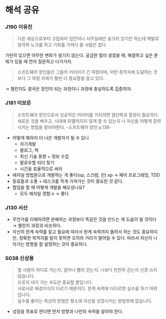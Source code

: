 # 해석 공유
### J190 이유진

> 다른 세상으로부터 고립되어 집안이나 사무실에만 웅크려 있기만 하는데 제발로 찾아와 노크를 하고 기회를 가져다 줄 사람은 없다.
> 
가만히 있으면 아무런 변화가 생기지 않는다. 궁금한 점이 생겼을 때, 해결하고 싶은 문제가 있을 때 먼저 질문하고 다가가자.
> 소프트웨어 장인들은 그들의 커리어가 긴 여정이며, 어떤 종착지에 도달하는 것보다 그 여정 자체가 훨씬 더 중요함을 알고 있다.
> 
→ 챌린지도 결국은 장인이 되는 과정이니 과정에 충실하도록 집중하자.

### J181 이보은

> 소프트웨어 장인으로서 성공적인 커리어를 가지려면 결단력과 열정이 필요하다. 새로운 것을 배우고, 시대에 뒤떨어지지 않게 할 수 있는지 나 자신을 어떻게 훈련시키는 방법을 알아야한다. -소프트웨어 장인 p.136-
- 어떻게 해야지 더 나은 개발자가 될 수 있나
    - 자기계발
    - 블로그, 책
    - 최신 기술 동향 + 정보 수집
    - 팔로우할 리더 찾기
    - 시간을 효율적으로 써라
- 애자일 방법론으로 개발하는 게 좋다(xp, 스크럼, 린) xp → 페어 프로그래밍, TDD
- 동료들과 소통 + 테스크를 작게 가져가는 것이 중요한 것 같다.
- 협업을 할 때 어떻게 개발을 해오셨나요?
    - 모두 애자일 경험 o → 좋다

### J130 서산

- 무언가를 이해하려면 분해하는 과정보다 똑같은 것을 만드는 게 도움이 될 것이다 → 챌린지 과정과 비슷하다.
- 자신의 한계 속력를 알고 필요에 따라서 한계 속력까지 올려서 하는 것도 중요하지만, 정확한 목적지를 알지 못하면 오히려 거리가 멀어질 수 있다. 따라서 자신이 나아가는 방향을 잘 설정하는 것이 중요하다.

### S038 신상용
> 옆 사람이 어디로 가는지, 얼마나 빨리 걷는지, 나보다 천천히 걷는지 신경 쓰지 않습니다. <br/>
> 오로지 내가 가는 속도만 중요할 뿐입니다. <br/>
> 서로서로 배경지식이 다르기 때문이다. 한계 속력에 다다르면 실수를 하기 마련입니다. <br/>
> 실수를 줄이는 최선의 방법은 평소에 자신을 성장시키는 방법밖에 없습니다.<br/>
- 성장을 목표로 한다면 먼저 방향과 나만의 속력을 알아야 한다.

